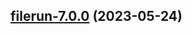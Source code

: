 

## [filerun-7.0.0](https://github.com/succelle/charts/compare/filerun-6.0.21...filerun-7.0.0) (2023-05-24)

